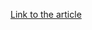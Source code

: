 [Link to the article](https://avertium.com/resources/threat-reports/everything-you-need-to-know-about-royal-ransomware)
